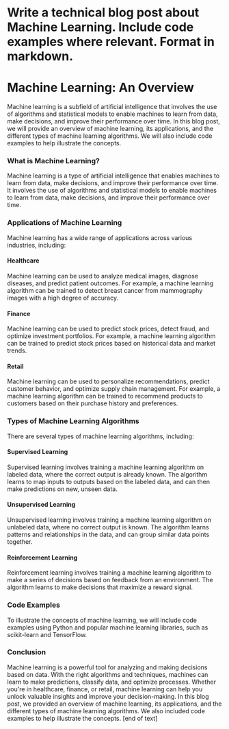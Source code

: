  Write a technical blog post about Machine Learning. Include code examples where relevant. Format in markdown.
==============================
Machine Learning: An Overview
==============================

Machine learning is a subfield of artificial intelligence that involves the use of algorithms and statistical models to enable machines to learn from data, make decisions, and improve their performance over time. In this blog post, we will provide an overview of machine learning, its applications, and the different types of machine learning algorithms. We will also include code examples to help illustrate the concepts.
### What is Machine Learning?

Machine learning is a type of artificial intelligence that enables machines to learn from data, make decisions, and improve their performance over time. It involves the use of algorithms and statistical models to enable machines to learn from data, make decisions, and improve their performance over time.
### Applications of Machine Learning

Machine learning has a wide range of applications across various industries, including:

#### Healthcare

Machine learning can be used to analyze medical images, diagnose diseases, and predict patient outcomes. For example, a machine learning algorithm can be trained to detect breast cancer from mammography images with a high degree of accuracy.

#### Finance

Machine learning can be used to predict stock prices, detect fraud, and optimize investment portfolios. For example, a machine learning algorithm can be trained to predict stock prices based on historical data and market trends.

#### Retail

Machine learning can be used to personalize recommendations, predict customer behavior, and optimize supply chain management. For example, a machine learning algorithm can be trained to recommend products to customers based on their purchase history and preferences.

### Types of Machine Learning Algorithms


There are several types of machine learning algorithms, including:


#### Supervised Learning


Supervised learning involves training a machine learning algorithm on labeled data, where the correct output is already known. The algorithm learns to map inputs to outputs based on the labeled data, and can then make predictions on new, unseen data.


#### Unsupervised Learning


Unsupervised learning involves training a machine learning algorithm on unlabeled data, where no correct output is known. The algorithm learns patterns and relationships in the data, and can group similar data points together.


#### Reinforcement Learning


Reinforcement learning involves training a machine learning algorithm to make a series of decisions based on feedback from an environment. The algorithm learns to make decisions that maximize a reward signal.

### Code Examples


To illustrate the concepts of machine learning, we will include code examples using Python and popular machine learning libraries, such as scikit-learn and TensorFlow.


### Conclusion


Machine learning is a powerful tool for analyzing and making decisions based on data. With the right algorithms and techniques, machines can learn to make predictions, classify data, and optimize processes. Whether you're in healthcare, finance, or retail, machine learning can help you unlock valuable insights and improve your decision-making. In this blog post, we provided an overview of machine learning, its applications, and the different types of machine learning algorithms. We also included code examples to help illustrate the concepts. [end of text]


